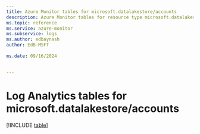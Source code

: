 ```yaml
---
title: Azure Monitor tables for microsoft.datalakestore/accounts
description: Azure Monitor tables for resource type microsoft.datalakestore/accounts
ms.topic: reference
ms.service: azure-monitor
ms.subservice: logs
ms.author: edbaynash
author: EdB-MSFT
   
ms.date: 09/16/2024


---
```


# Log Analytics tables for microsoft.datalakestore/accounts  

[!INCLUDE [table](~/reusable-content/ce-skilling/azure/includes/azure-monitor/reference/tables/microsoft-datalakestore_accounts-include.md)]

